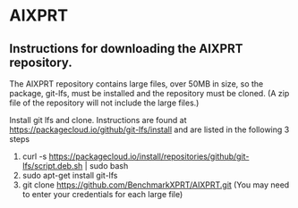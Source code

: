 # AIXPRT

## Instructions for downloading the AIXPRT repository. 

The AIXPRT repository contains large files, over 50MB in size, so the package, git-lfs, must be installed and the repository must be cloned. (A zip file of the repository will not include the large files.)  

Install git lfs and clone.
Instructions are found at https://packagecloud.io/github/git-lfs/install and are listed in the following 3 steps

1.	curl -s https://packagecloud.io/install/repositories/github/git-lfs/script.deb.sh | sudo bash
2.	sudo apt-get install git-lfs
3. git clone https://github.com/BenchmarkXPRT/AIXPRT.git (You may need to enter your credentials for each large file)

